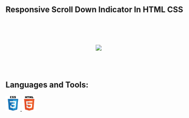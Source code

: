<h2>Responsive Scroll Down Indicator In HTML CSS</h2>
<br/>
<br/>
<br/>

<p align="center">
<img src="https://user-images.githubusercontent.com/115228998/201344137-37078919-2929-48f5-ba49-a8c2f7b8e4e7.png" />
</p>

<br/>
<br/>

<h2 align="left">Languages and Tools:</h2>
<p align="left"> <a href="https://www.w3schools.com/css/" target="_blank" rel="noreferrer"> <img src="https://raw.githubusercontent.com/devicons/devicon/master/icons/css3/css3-original-wordmark.svg" alt="css3" width="40" height="40"/> </a> <a href="https://www.w3.org/html/" target="_blank" rel="noreferrer"> <img src="https://raw.githubusercontent.com/devicons/devicon/master/icons/html5/html5-original-wordmark.svg" alt="html5" width="40" height="40"/> </a> </p>

